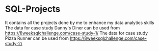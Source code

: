 # SQL-Projects
It contains all the projects done by me to enhance my data analytics skills
The data for case study Danny's Diner can be used from https://8weeksqlchallenge.com/case-study-1/
The data for case study Pizza Runner can be used from https://8weeksqlchallenge.com/case-study-2/
